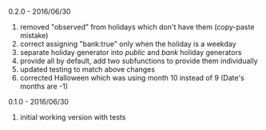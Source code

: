 0.2.0 - 2016/06/30

1. removed "observed" from holidays which don't have them (copy-paste mistake)
2. correct assigning "bank:true" only when the holiday is a weekday
3. separate holiday generator into *public* and *bank* holiday generators
4. provide all by default, add two subfunctions to provide them individually
5. updated testing to match above changes
6. corrected Halloween which was using month 10 instead of 9 (Date's months are -1)

0.1.0 - 2016/06/30

1. initial working version with tests
